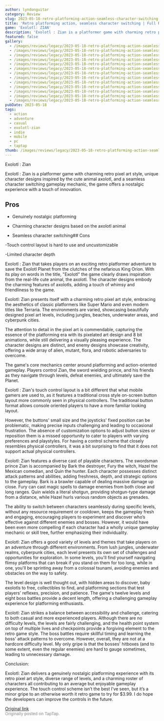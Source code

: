 ```yaml
---
author: lyndonguitar
category: Review
slug: 2023-05-18-retro-platforming-action-seamless-character-switching-full-review-exolotl-zian
title: 'Retro platforming action, seamless character switching | Full Review - Exolotl : Zian'
game: 'Exolotl: ZIAN'
description: 'Exolotl : Zian is a platformer game with charming retro pixel art style, unique character designs inspired by the cute animal axolotl, and a seamless character switching gameplay mechanic, the game offers a nostalgic experience with a touch of innovation.'
featured: false
gallery:
  - /images/reviews/legacy/2023-05-18-retro-platforming-action-seamless-character-switching--full-review---exolotl--zian-0.avif
  - /images/reviews/legacy/2023-05-18-retro-platforming-action-seamless-character-switching--full-review---exolotl--zian-1.avif
  - /images/reviews/legacy/2023-05-18-retro-platforming-action-seamless-character-switching--full-review---exolotl--zian-2.avif
  - /images/reviews/legacy/2023-05-18-retro-platforming-action-seamless-character-switching--full-review---exolotl--zian-3.avif
  - /images/reviews/legacy/2023-05-18-retro-platforming-action-seamless-character-switching--full-review---exolotl--zian-4.avif
  - /images/reviews/legacy/2023-05-18-retro-platforming-action-seamless-character-switching--full-review---exolotl--zian-5.avif
  - /images/reviews/legacy/2023-05-18-retro-platforming-action-seamless-character-switching--full-review---exolotl--zian-6.avif
  - /images/reviews/legacy/2023-05-18-retro-platforming-action-seamless-character-switching--full-review---exolotl--zian-7.avif
  - /images/reviews/legacy/2023-05-18-retro-platforming-action-seamless-character-switching--full-review---exolotl--zian-8.avif
  - /images/reviews/legacy/2023-05-18-retro-platforming-action-seamless-character-switching--full-review---exolotl--zian-9.avif
  - /images/reviews/legacy/2023-05-18-retro-platforming-action-seamless-character-switching--full-review---exolotl--zian-10.avif
  - /images/reviews/legacy/2023-05-18-retro-platforming-action-seamless-character-switching--full-review---exolotl--zian-11.avif
  - /images/reviews/legacy/2023-05-18-retro-platforming-action-seamless-character-switching--full-review---exolotl--zian-12.avif
pubDate: 2023-05-18
tags:
  - action
  - adventure
  - casual
  - exolotl-zian
  - indie
  - mobile
  - pc
  - taptap
thumb: /images/reviews/legacy/2023-05-18-retro-platforming-action-seamless-character-switching--full-review---exolotl--zian-0.avif
---
```


Exolotl : Zian

Exolotl : Zian is a platformer game with charming retro pixel art style, unique character designs inspired by the cute animal axolotl, and a seamless character switching gameplay mechanic, the game offers a nostalgic experience with a touch of innovation.




## Pros



- Genuinely nostalgic platforming


- Charming character designs based on the axolotl animal


- Seamless character switching## Cons


-Touch control layout is hard to use and uncustomizable

-Limited character depth

Exolotl : Zian that takes players on an exciting retro platformer adventure to save the Exolotl Planet from the clutches of the nefarious King Orion. With its play on words in the title, "Exolotl" the game clearly draws inspiration from the real-life cute animal, the axolotl. The character designs embody the charming features of axolotls, adding a touch of whimsy and friendliness to the game.

Exolotl: Zian presents itself with a charming retro pixel art style, embracing the aesthetics of classic platformers like Super Mario and even modern titles like Terraria. The environments are varied, showcasing beautifully designed pixel art levels, including jungles, beaches, underwater areas, and cyberpunk cities.

The attention to detail in the pixel art is commendable, capturing the essence of the platforming era with its pixelated art design and 8 bit animations, while still delivering a visually pleasing experience. The character designs are distinct, and enemy designs showcase creativity, offering a wide array of alien, mutant, flora, and robotic adversaries to overcome.

The game's core mechanics center around platforming and action-oriented gameplay. Players control Zian, the sword wielding prince, and his friends as they navigate through levels, defeat enemies, and ultimately save the Planet.

Exolotl : Zian's touch control layout is a bit different that what mobile gamers are used to, as it features a traditional cross style on-screen button layout more commonly seen in physical controllers. The traditional button format allows console oriented players to have a more familiar looking layout.

However, the buttons' small size and the joysticks' fixed position can be problematic, making precise inputs challenging and leading to occasional frustration. The absence of customization options to adjust button sizes or reposition them is a missed opportunity to cater to players with varying preferences and playstyles. For having a control scheme that closely resembles physical controllers, it was a bit surprising to find that it does not support actual physical controllers.

Exolotl: Zian features a diverse cast of playable characters. The swordsman prince Zian is accompanied by Bark the destroyer, Fury the witch, Hazel the Mexican comedian, and Quin the hunter. Each character possesses distinct attack patterns and abilities, adding freshness, depth, and strategic options to the gameplay. Bark is a brawler capable of dealing massive damage up close. Fury can cast magic spells to damage enemies from both close and long ranges. Quin wields a literal shotgun, providing shotgun-type damage from a distance, while Hazel hurls various random objects as grenades.

The ability to switch between characters seamlessly during specific levels, without any resource requirement or cooldown, keeps the gameplay fresh and engaging, encouraging players to experiment and discover who’s effective against different enemies and bosses. However, it would have been even more compelling if each character had a wholly unique gameplay mechanic or skill tree, further emphasizing their individuality.

Exolotl: Zian offers a good variety of levels and themes that take players on an adventure through different environments. From lush jungles, underwater realms, cyberpunk cities, each level presents its own set of challenges and opportunities for exploration. In some levels, you'll find yourself navigating flimsy platforms that can break if you stand on them for too long, while in one, you'll be sprinting away from a colossal tsunami, avoiding enemies and obstacles on the way to safety.

The level design is well thought out, with hidden areas to discover, baby exolotls to free, collectibles to find, and platforming sections that test players' reflexes, precision, and patience. The game's twelve levels and eight boss battles provide a decent length, offering a challenging gameplay experience for platforming enthusiasts.

Exolotl: Zian strikes a balance between accessibility and challenge, catering to both casual and more experienced players. Although there are no difficulty levels, the levels are fairly challenging, and the health point system on top of multiple lives and checkpoints provide a forgiving element to the retro game style. The boss battles require skillful timing and learning the boss' attack patterns to overcome. However, overall, they are not at a hardcore difficulty level. My only gripe is that the bosses' hitboxes (and to some extent, even the regular enemies) are hard to gauge sometimes, leading to unnecessary damage.

Conclusion:

Exolotl: Zian delivers a genuinely nostalgic platforming experience with its retro pixel art style, diverse range of levels, and a charming roster of characters all contributing to an average but enjoyable gameplay experience. The touch control scheme isn’t the best I’ve seen, but it’s a minor gripe to an otherwise worth it retro game to try for $3.99. I do hope the developers can improve the controls in the future.

[Original link](https://www.taptap.io/post/5473403)<br><span style="font-size: 0.95em; color: #888;">Originally posted on TapTap.</span>